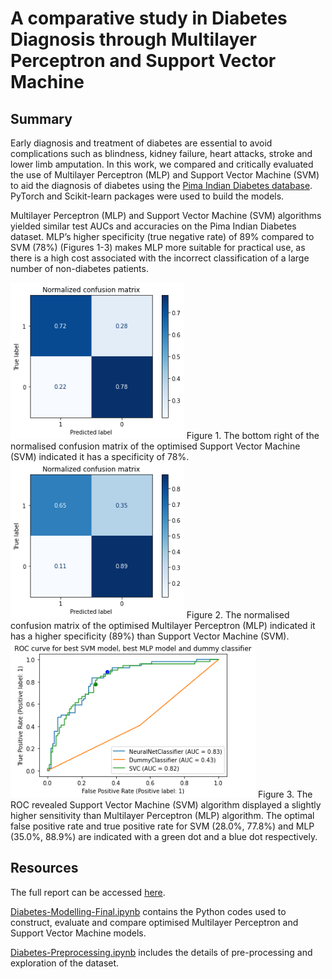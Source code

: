 # A comparative study in Diabetes Diagnosis through Multilayer Perceptron and Support Vector Machine


## Summary

Early diagnosis and treatment of diabetes are essential to avoid complications such as blindness, kidney failure, heart attacks, stroke and lower limb amputation. In this work, we compared and critically evaluated the use of Multilayer Perceptron (MLP) and Support Vector Machine (SVM) to aid the diagnosis of diabetes using the [Pima Indian Diabetes database](https://www.kaggle.com/uciml/pima-indians-diabetes-database). PyTorch and Scikit-learn packages were used to build the models. 

Multilayer Perceptron (MLP) and Support Vector Machine (SVM) algorithms yielded similar test AUCs and accuracies on the Pima Indian Diabetes dataset. MLP’s higher specificity (true negative rate) of 89% compared to SVM (78%) (Figures 1-3) makes MLP more suitable for practical use, as there is a high cost associated with the incorrect classification of a large number of non-diabetes patients.



<img src="svm_ncm.png" height="250" />
Figure 1. The bottom right of the normalised confusion matrix of the optimised Support Vector Machine (SVM) indicated it has a specificity of 78%.



<img src="mlp_ncm.png" height="250" />
Figure 2. The normalised confusion matrix of the optimised Multilayer Perceptron (MLP) indicated it has a higher specificity (89%) than Support Vector Machine (SVM).



<img src="ROC.png" height="250" />
Figure 3. The ROC revealed Support Vector Machine (SVM) algorithm displayed a slightly higher sensitivity than Multilayer Perceptron (MLP) algorithm. The optimal false positive rate and true positive rate for SVM (28.0%, 77.8%) and MLP (35.0%, 88.9%) are indicated with a green dot and a blue dot respectively. 



## Resources

The full report can be accessed [here](./Bona_Chow_Diabetes_Report.pdf).

[Diabetes-Modelling-Final.ipynb](./Diabetes-Modelling-Final.ipynb) contains the Python codes used to construct, evaluate and compare optimised Multilayer Perceptron and Support Vector Machine models.

[Diabetes-Preprocessing.ipynb](./Diabetes-Preprocessing.ipynb) includes the details of pre-processing and exploration of the dataset.



